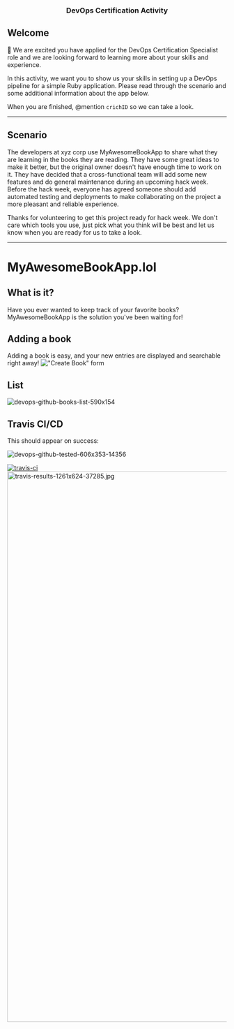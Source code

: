 <p align="center">

  <h3 align="center">DevOps Certification Activity<br></h3>

</p>

## Welcome

:wave: We are excited you have applied for the DevOps Certification Specialist role and we are looking forward to learning more about your skills and experience.

In this activity, we want you to show us your skills in setting up a DevOps pipeline for a simple Ruby application. Please read through the scenario and some additional information about the app below.

When you are finished, @mention `crichID` so we can take a look.

<hr>

## Scenario

The developers at xyz corp use MyAwesomeBookApp to share what they are learning in the books they are reading. They have some great ideas to make it better, but the original owner doesn't have enough time to work on it. They have decided that a cross-functional team will add some new features and do general maintenance during an upcoming hack week. Before the hack week, everyone has agreed someone should add automated testing and deployments to make collaborating on the project a more pleasant and reliable experience.

Thanks for volunteering to get this project ready for hack week. We don't care which tools you use, just pick what you think will be best and let us know when you are ready for us to take a look.

<hr>

# MyAwesomeBookApp.lol

## What is it?

Have you ever wanted to keep track of your favorite books? MyAwesomeBookApp is the solution you've been waiting for!

## Adding a book

Adding a book is easy, and your new entries are displayed and searchable right away!
!["Create Book" form](https://cloud.githubusercontent.com/assets/4215/22151066/f3502322-dee1-11e6-9442-843bb4822b2c.png)

## List

![devops-github-books-list-590x154](https://user-images.githubusercontent.com/300046/55487889-3452df80-55ec-11e9-8e51-b92967486fff.png)

## Travis CI/CD

This should appear on success:

![devops-github-tested-606x353-14356](https://user-images.githubusercontent.com/300046/55490464-04f2a180-55f1-11e9-893e-17ac941a3f84.jpg)

<a target="_blank" href="https://www.travis-ci.org/wilsonmar/devops-cert-activity-wilsonmar2/"><img alt="travis-ci" src="https://travis-ci.com/wilsonmar/devops-cert-activity-wilsonmar.svg?token=7cuVVUVUhNKUp4a2v4RA&branch=master"><br /><img alt="travis-results-1261x624-37285.jpg" width="1261" src="https://user-images.githubusercontent.com/300046/55585137-351a6d00-56e3-11e9-9be6-2a42411aa98b.jpg"></a>



